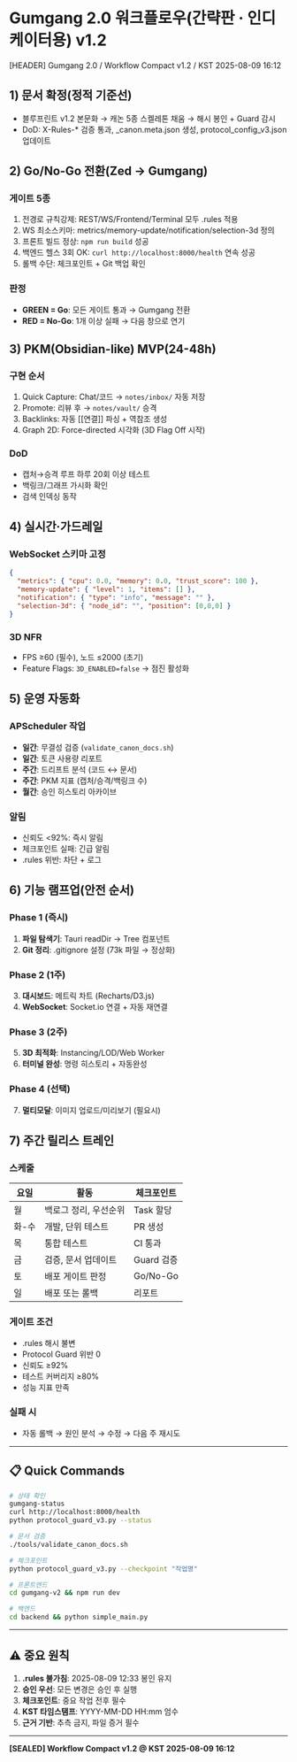 # Gumgang 2.0 워크플로우(간략판 · 인디케이터용) v1.2
[HEADER] Gumgang 2.0 / Workflow Compact v1.2 / KST 2025-08-09 16:12

## 1) 문서 확정(정적 기준선)
- 블루프린트 v1.2 본문화 → 캐논 5종 스켈레톤 채움 → 해시 봉인 + Guard 감시
- DoD: X-Rules-* 검증 통과, _canon.meta.json 생성, protocol_config_v3.json 업데이트

## 2) Go/No-Go 전환(Zed → Gumgang)
### 게이트 5종
1. 전경로 규칙강제: REST/WS/Frontend/Terminal 모두 .rules 적용
2. WS 최소스키마: metrics/memory-update/notification/selection-3d 정의
3. 프론트 빌드 정상: `npm run build` 성공
4. 백엔드 헬스 3회 OK: `curl http://localhost:8000/health` 연속 성공
5. 롤백 수단: 체크포인트 + Git 백업 확인

### 판정
- **GREEN = Go**: 모든 게이트 통과 → Gumgang 전환
- **RED = No-Go**: 1개 이상 실패 → 다음 창으로 연기

## 3) PKM(Obsidian-like) MVP(24-48h)
### 구현 순서
1. Quick Capture: Chat/코드 → `notes/inbox/` 자동 저장
2. Promote: 리뷰 후 → `notes/vault/` 승격
3. Backlinks: 자동 [[연결]] 파싱 + 역참조 생성
4. Graph 2D: Force-directed 시각화 (3D Flag Off 시작)

### DoD
- 캡처→승격 루프 하루 20회 이상 테스트
- 백링크/그래프 가시화 확인
- 검색 인덱싱 동작

## 4) 실시간·가드레일
### WebSocket 스키마 고정
```json
{
  "metrics": { "cpu": 0.0, "memory": 0.0, "trust_score": 100 },
  "memory-update": { "level": 1, "items": [] },
  "notification": { "type": "info", "message": "" },
  "selection-3d": { "node_id": "", "position": [0,0,0] }
}
```

### 3D NFR
- FPS ≥60 (필수), 노드 ≤2000 (초기)
- Feature Flags: `3D_ENABLED=false` → 점진 활성화

## 5) 운영 자동화
### APScheduler 작업
- **일간**: 무결성 검증 (`validate_canon_docs.sh`)
- **일간**: 토큰 사용량 리포트
- **주간**: 드리프트 분석 (코드 ↔ 문서)
- **주간**: PKM 지표 (캡처/승격/백링크 수)
- **월간**: 승인 히스토리 아카이브

### 알림
- 신뢰도 <92%: 즉시 알림
- 체크포인트 실패: 긴급 알림
- .rules 위반: 차단 + 로그

## 6) 기능 램프업(안전 순서)
### Phase 1 (즉시)
1. **파일 탐색기**: Tauri readDir → Tree 컴포넌트
2. **Git 정리**: .gitignore 설정 (73k 파일 → 정상화)

### Phase 2 (1주)
3. **대시보드**: 메트릭 차트 (Recharts/D3.js)
4. **WebSocket**: Socket.io 연결 + 자동 재연결

### Phase 3 (2주)
5. **3D 최적화**: Instancing/LOD/Web Worker
6. **터미널 완성**: 명령 히스토리 + 자동완성

### Phase 4 (선택)
7. **멀티모달**: 이미지 업로드/미리보기 (필요시)

## 7) 주간 릴리스 트레인
### 스케줄
| 요일 | 활동 | 체크포인트 |
|-----|------|-----------|
| 월 | 백로그 정리, 우선순위 | Task 할당 |
| 화-수 | 개발, 단위 테스트 | PR 생성 |
| 목 | 통합 테스트 | CI 통과 |
| 금 | 검증, 문서 업데이트 | Guard 검증 |
| 토 | 배포 게이트 판정 | Go/No-Go |
| 일 | 배포 또는 롤백 | 리포트 |

### 게이트 조건
- .rules 해시 불변
- Protocol Guard 위반 0
- 신뢰도 ≥92%
- 테스트 커버리지 ≥80%
- 성능 지표 만족

### 실패 시
- 자동 롤백 → 원인 분석 → 수정 → 다음 주 재시도

---

## 📋 Quick Commands
```bash
# 상태 확인
gumgang-status
curl http://localhost:8000/health
python protocol_guard_v3.py --status

# 문서 검증
./tools/validate_canon_docs.sh

# 체크포인트
python protocol_guard_v3.py --checkpoint "작업명"

# 프론트엔드
cd gumgang-v2 && npm run dev

# 백엔드
cd backend && python simple_main.py
```

---

## ⚠️ 중요 원칙
1. **.rules 불가침**: 2025-08-09 12:33 봉인 유지
2. **승인 우선**: 모든 변경은 승인 후 실행
3. **체크포인트**: 중요 작업 전후 필수
4. **KST 타임스탬프**: YYYY-MM-DD HH:mm 엄수
5. **근거 기반**: 추측 금지, 파일 증거 필수

---

**[SEALED] Workflow Compact v1.2 @ KST 2025-08-09 16:12**